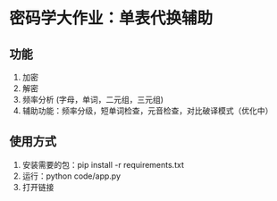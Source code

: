 # 密码学大作业：单表代换辅助
## 功能
1. 加密
2. 解密
3. 频率分析 (字母，单词，二元组，三元组)
4. 辅助功能：频率分级，短单词检查，元音检查，对比破译模式（优化中）

## 使用方式
1. 安装需要的包：pip install -r requirements.txt
2. 运行：python code/app.py
3. 打开链接
